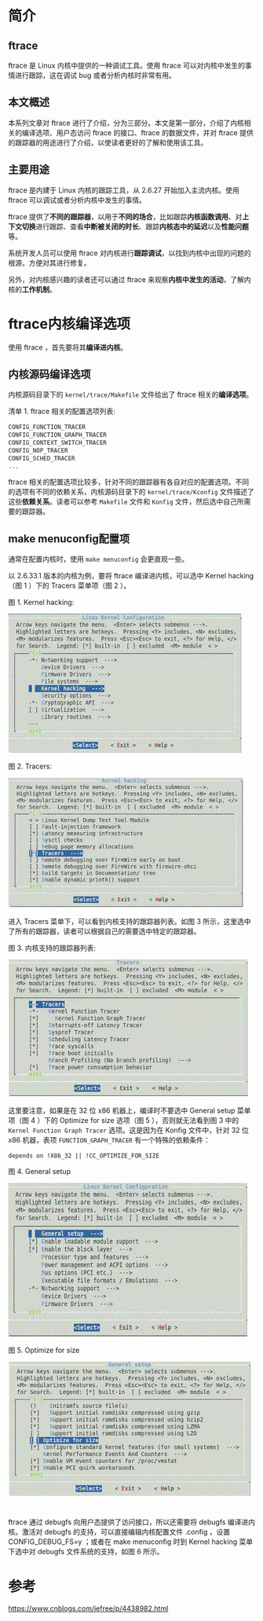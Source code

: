 
# 简介

## ftrace

ftrace 是 Linux 内核中提供的一种调试工具。使用 ftrace 可以对内核中发生的事情进行跟踪，这在调试 bug 或者分析内核时非常有用。

## 本文概述

本系列文章对 ftrace 进行了介绍，分为三部分。本文是第一部分，介绍了内核相关的编译选项、用户态访问 ftrace 的接口、ftrace 的数据文件，并对 ftrace 提供的跟踪器的用途进行了介绍，以使读者更好的了解和使用该工具。

## 主要用途

ftrace 是内建于 Linux 内核的跟踪工具，从 2.6.27 开始加入主流内核。使用 ftrace 可以调试或者分析内核中发生的事情。

ftrace 提供了**不同的跟踪器**，以用于**不同的场合**，比如跟踪**内核函数调用**、对**上下文切换**进行跟踪、查看**中断被关闭的时长**、跟踪**内核态中的延迟**以及**性能问题**等。

系统开发人员可以使用 ftrace 对内核进行**跟踪调试**，以找到内核中出现的问题的根源，方便对其进行修复。

另外，对内核感兴趣的读者还可以通过 ftrace 来观察**内核中发生的活动**，了解内核的**工作机制**。

# ftrace内核编译选项

使用 ftrace ，首先要将其**编译进内核**。

## 内核源码编译选项

内核源码目录下的 `kernel/trace/Makefile` 文件给出了 ftrace 相关的**编译选项**。

清单 1. ftrace 相关的配置选项列表:

```
CONFIG_FUNCTION_TRACER 
CONFIG_FUNCTION_GRAPH_TRACER 
CONFIG_CONTEXT_SWITCH_TRACER 
CONFIG_NOP_TRACER 
CONFIG_SCHED_TRACER 
...
```

ftrace 相关的配置选项比较多，针对不同的跟踪器有各自对应的配置选项。不同的选项有不同的依赖关系，内核源码目录下的 `kernel/trace/Kconfig` 文件描述了这些**依赖关系**。读者可以参考 `Makefile` 文件和 `Konfig` 文件，然后选中自己所需要的跟踪器。

## make menuconfig配置项

通常在配置内核时，使用 `make menuconfig` 会更直观一些。

以 2.6.33.1 版本的内核为例，要将 ftrace 编译进内核，可以选中 Kernel hacking （图 1 ）下的 Tracers 菜单项（图 2 ）。

图 1. Kernel hacking:

![2020-02-01-12-21-40.png](./images/2020-02-01-12-21-40.png)

图 2. Tracers:

![2020-02-01-12-22-24.png](./images/2020-02-01-12-22-24.png)

进入 Tracers 菜单下，可以看到内核支持的跟踪器列表。如图 3 所示，这里选中了所有的跟踪器，读者可以根据自己的需要选中特定的跟踪器。

图 3. 内核支持的跟踪器列表:

![2020-02-01-13-11-34.png](./images/2020-02-01-13-11-34.png)

这里要注意，如果是在 32 位 x86 机器上，编译时不要选中 General setup 菜单项（图 4 ）下的 Optimize for size 选项（图 5 ），否则就无法看到图 3 中的 `Kernel Function Graph Tracer` 选项。这是因为在 Konfig 文件中，针对 32 位 x86 机器，表项 `FUNCTION_GRAPH_TRACER` 有一个特殊的依赖条件：

```
depends on !X86_32 || !CC_OPTIMIZE_FOR_SIZE
```

图 4. General setup

![2020-02-01-13-18-46.png](./images/2020-02-01-13-18-46.png)

图 5. Optimize for size

![2020-02-01-13-47-09.png](./images/2020-02-01-13-47-09.png)

# 

ftrace 通过 debugfs 向用户态提供了访问接口，所以还需要将 debugfs 编译进内核。激活对 debugfs 的支持，可以直接编辑内核配置文件 .config ，设置 CONFIG_DEBUG_FS=y ；或者在 make menuconfig 时到 Kernel hacking 菜单下选中对 debugfs 文件系统的支持，如图 6 所示。

# 参考

https://www.cnblogs.com/jefree/p/4438982.html